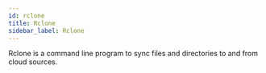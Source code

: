 ```yaml
---
id: rclone
title: Rclone
sidebar_label: Rclone
---
```


Rclone is a command line program to sync files and directories to and from cloud sources.